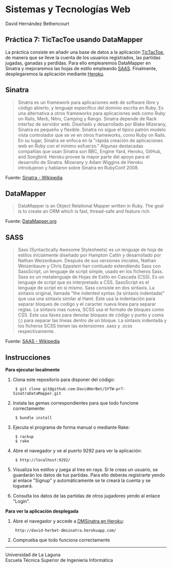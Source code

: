 Sistemas y Tecnologías Web
==========================
David Hernández Bethencourt

Práctica 7: TicTacToe usando DataMapper
---------------------------------------
La práctica consiste en añadir una base de datos a la aplicación [TicTacToe](https://github.com/crguezl/tictactoe-1), de manera que se lleve la cuenta de los usuarios registrados, las partidas jugadas, ganadas y perdidas.
Para ello emplearemos DataMapper en Sinatra y mejoraremos las hojas de estilo empleando [SAAS](http://sass-lang.com/).
Finalmente, desplegaremos la aplicación mediante [Heroku](http://www.heroku.com/).

Sinatra
-------
> Sinatra es un framework para aplicaciones web de software libre y código abierto, y lenguaje específico del dominio escrita en Ruby. Es una alternativa a otros frameworks para aplicaciones web como Ruby on Rails, Merb, Nitro, Camping y Rango. Sinatra depende de Rack interfaz de servidor web.
Diseñado y desarrollado por Blake Mizerany, Sinatra es pequeño y flexible. Sinatra no sigue el típico patrón modelo vista controlador que se ve en otros frameworks, como Ruby on Rails. En su lugar, Sinatra se enfoca en la "rápida creación de aplicaciones web en Ruby con el mínimo esfuerzo."
Algunas destacadas compañías que usan Sinatra son BBC, Engine Yard, Heroku, GitHub, and Songbird. Heroku provee la mayor parte del apoyo para el desarrollo de Sinatra.
Mizerany y Adam Wiggins de Heroku introdujeron y hablaron sobre Sinatra en RubyConf 2008.

Fuente: [Sinatra - Wikipedia](http://es.wikipedia.org/wiki/Sinatra_\(software\))

DataMapper
----------
> DataMapper is an Object Relational Mapper written in Ruby. The goal is to create an ORM which is fast, thread-safe and feature rich.

Fuente: [DataMapper.org](http://datamapper.org/)

SASS
----
> Sass (Syntactically Awesome Stylesheets) es un lenguaje de hoja de estilos inicialmente diseñado por Hampton Catlin y desarrollado por Nathan Weizenbaum. Después de sus versiones iniciales, Nathan Weizenbaum y Chris Eppstein han contiuado extendiendo Sass con SassScript, un lenguaje de script simple, usado en los ficheros Sass.
Sass es un metalenguaje de Hojas de Estilo en Cascada (CSS). Es un lenguaje de script que es interpretado a CSS. SassScript es el lenguaje de script en si mismo. Sass consiste en dos sintaxis. La sintaxis original, llamada "the indented syntax (la sintaxis indentada)" que usa una sintaxis similar al Haml. Este usa la indentación para separar bloques de codigo y el caracter nueva línea para separar reglas. La sintaxis mas nueva, SCSS usa el formato de bloques como CSS. Este usa llaves para denotar bloques de código y punto y coma (;) para separar las líneas dentro de un bloque. La sintaxis indentada y los ficheros SCSS tienen las extensiones .sass y .scss respectivamente.

Fuente: [SAAS - Wikipedia](http://es.wikipedia.org/wiki/Sass_\(lenguaje_de_hojas_de_estilo\))

Instrucciones
-------------
**Para ejecutar localmente**

1. Clona este repositorio para disponer del código:

        $ git clone git@github.com:DavidHerBet/SYTW-pr7-SinatraDataMapper.git

2. Instala las gemas correspondientes para que todo funcione correctamente:

        $ bundle install

3. Ejecuta el programa de forma manual o mediante Rake:

        $ rackup
        $ rake

5. Abre el navegador y ve al puerto 9292 para ver la aplicación:

        $ http://localhost:9292/

6. Visualiza los estilos y juega al tres en raya. Si te creas un usuario, se guardarán los datos de tus partidas. Para ello deberás registrarte yendo al enlace "Signup" y automáticamente se te creará la cuenta y se logueará.

7. Consulta los datos de las partidas de otros jugadores yendo al enlace "Login".

**Para ver la aplicación desplegada**

1. Abre el navegador y accede a [DMSinatra en Heroku](http://david-herbet-dmsinatra.herokuapp.com/):

        http://david-herbet-dmsinatra.herokuapp.com/

2. Comprueba que todo funciona correctamente

---
Universidad de La Laguna  
Escuela Técnica Superior de Ingeniería Informática
